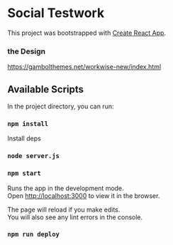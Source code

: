 # Social Testwork

This project was bootstrapped with [Create React App](https://github.com/facebook/create-react-app).

### the Design

https://gambolthemes.net/workwise-new/index.html

## Available Scripts

In the project directory, you can run:

### `npm install`

Install deps
### `node server.js`
### `npm start`

Runs the app in the development mode.\
Open [http://localhost:3000](http://localhost:3000) to view it in the browser.

The page will reload if you make edits.\
You will also see any lint errors in the console.

### `npm run deploy`

